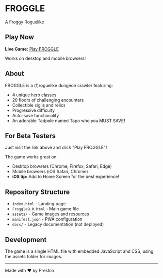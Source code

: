 # FROGGLE

A Froggy Roguelike

## Play Now

**Live Game:** [Play FROGGLE](https://preswes14.github.io/FROGGLE/)

Works on desktop and mobile browsers!

## About

FROGGLE is a (f)roguelike dungeon crawler featuring:
- 4 unique hero classes
- 20 floors of challenging encounters
- Collectible sigils and relics
- Progressive difficulty
- Auto-save functionality
- An adorable Tadpole named Tapo who you MUST SAVE!

## For Beta Testers

Just visit the link above and click "Play FROGGLE"!

The game works great on:
- Desktop browsers (Chrome, Firefox, Safari, Edge)
- Mobile browsers (iOS Safari, Chrome)
- **iOS tip:** Add to Home Screen for the best experience!

## Repository Structure

- `index.html` - Landing page
- `Froggle9.0.html` - Main game file
- `assets/` - Game images and resources
- `manifest.json` - PWA configuration
- `docs/` - Legacy documentation (not deployed)

## Development

The game is a single HTML file with embedded JavaScript and CSS, using the assets folder for images.

---

Made with ❤️ by Preston
